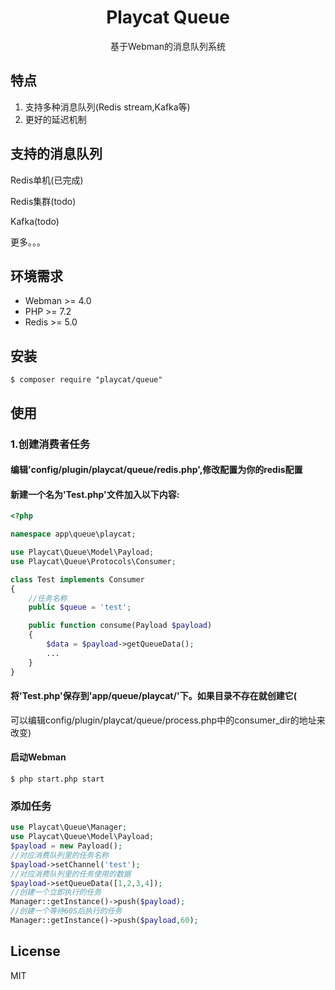 <h1 align="center">Playcat Queue</h1>

<p align="center">基于Webman的消息队列系统</p>

## 特点

1. 支持多种消息队列(Redis stream,Kafka等)
1. 更好的延迟机制

## 支持的消息队列

Redis单机(已完成)

Redis集群(todo)

Kafka(todo)

更多。。。

## 环境需求

- Webman >= 4.0
- PHP >= 7.2
- Redis >= 5.0

## 安装

```shell
$ composer require "playcat/queue"
```

## 使用

### 1.创建消费者任务

#### 编辑'config/plugin/playcat/queue/redis.php',修改配置为你的redis配置

#### 新建一个名为'Test.php'文件加入以下内容:

```php
<?php

namespace app\queue\playcat;

use Playcat\Queue\Model\Payload;
use Playcat\Queue\Protocols\Consumer;

class Test implements Consumer
{
    //任务名称
    public $queue = 'test';

    public function consume(Payload $payload)
    {
        $data = $payload->getQueueData();
        ...
    }
}

```

#### 将'Test.php'保存到'app/queue/playcat/'下。如果目录不存在就创建它(

可以编辑config/plugin/playcat/queue/process.php中的consumer_dir的地址来改变)

#### 启动Webman

```shell
$ php start.php start
```

### 添加任务

```php
use Playcat\Queue\Manager;
use Playcat\Queue\Model\Payload;
$payload = new Payload();
//对应消费队列里的任务名称
$payload->setChannel('test');
//对应消费队列里的任务使用的数据
$payload->setQueueData([1,2,3,4]);
//创建一个立即执行的任务 
Manager::getInstance()->push($payload);
//创建一个等待60S后执行的任务
Manager::getInstance()->push($payload,60);        
```

## License

MIT
